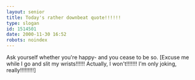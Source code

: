 ```yaml
---
layout: senior
title: Today's rather downbeat quote!!!!!!
type: slogan
id: 1514501
date: 2000-11-30 16:52
robots: noindex
---
```

Ask yourself whether you're happy- and you cease to be so. [Excuse me while I go and slit my wrists!!!!!! Actually, I won't!!!!!!! I'm only joking, really!!!!!!!!!]